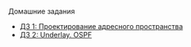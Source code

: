 Домашние задания

- [ДЗ 1: Проектирование адресного пространства](LAB1/)
- [ДЗ 2: Underlay. OSPF](LAB2/)
